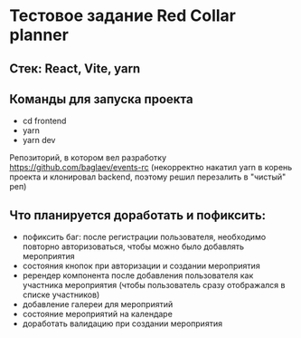 # Тестовое задание Red Collar planner

## Стек: React, Vite, yarn

## Команды для запуска проекта

- cd frontend
- yarn
- yarn dev

Репозиторий, в котором вел разработку https://github.com/baglaev/events-rc (некорректно накатил yarn в корень проекта и клонировал backend, поэтому решил перезалить в "чистый" реп)

## Что планируется доработать и пофиксить:

- пофиксить баг: после регистрации пользователя, необходимо повторно авторизоваться, чтобы можно было добавлять мероприятия
- состояния кнопок при авторизации и создании мероприятия
- ререндер компонента после добавления пользователя как участника мероприятия (чтобы пользователь сразу отображался в списке участников)
- добавление галереи для мероприятий
- состояние мероприятий на календаре
- доработать валидацию при создании мероприятия
